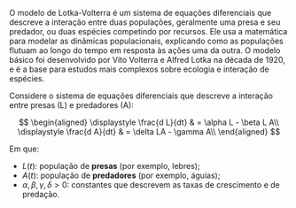 O modelo de Lotka-Volterra é um sistema de equações diferenciais que descreve a interação entre duas populações, geralmente uma presa e seu predador, ou duas espécies competindo por recursos. Ele usa a matemática para modelar as dinâmicas populacionais, explicando como as populações flutuam ao longo do tempo em resposta às ações uma da outra. O modelo básico foi desenvolvido por Vito Volterra e Alfred Lotka na década de 1920, e é a base para estudos mais complexos sobre ecologia e interação de espécies.

Considere o sistema de equações diferenciais que descreve a interação entre presas (L) e predadores (A):

$$
\begin{aligned}
    \displaystyle \frac{d L}{dt} & = \alpha L - \beta L A\\
    \displaystyle \frac{d A}{dt} & = \delta LA - \gamma A\\
\end{aligned}
$$

Em que:

- $L(t)$: população de **presas** (por exemplo, lebres);  
- $A(t)$: população de **predadores** (por exemplo, águias);  
- $\alpha, \beta, \gamma, \delta > 0$: constantes que descrevem as taxas de crescimento e de predação.
